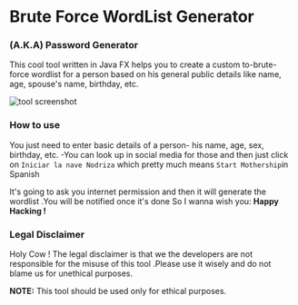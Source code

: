 # Brute Force WordList Generator

### (A.K.A) Password Generator
This cool tool written in Java FX helps you to create a custom to-brute-force wordlist for a person based on his general public details 
like name, age, spouse's name, birthday, etc.

![tool screenshot](https://raw.githubusercontent.com/TilakMaddy/WhatsThePassword/master/whats_the_password.JPG)

### How to use
You just need to enter basic details of a person- his name, age, sex, birthday, etc. -You can look up in social media for those and 
then just click on ` Iniciar la nave Nodriza ` which pretty much means  ` Start Mothership `in Spanish
    
It's going to ask you internet permission and then it will generate the wordlist .You will be notified once it's done
So  I wanna wish you:
           **Happy Hacking !**

### Legal Disclaimer
Holy Cow ! The legal disclaimer is that we the developers are not responsible for the misuse of this tool .Please use it wisely
and do not blame us for unethical purposes.

**NOTE:**  This tool should be used only for ethical purposes.



